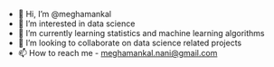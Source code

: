 - 👋 Hi, I’m @meghamankal
- 👀 I’m interested in data science
- 🌱 I’m currently learning statistics and machine learning algorithms
- 💞️ I’m looking to collaborate on data science related projects
- 📫 How to reach me - meghamankal.nani@gmail.com

<!---
meghamankal/meghamankal is a ✨ special ✨ repository because its `README.md` (this file) appears on your GitHub profile.
You can click the Preview link to take a look at your changes.
--->
